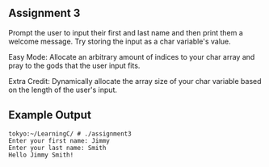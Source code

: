 ## Assignment 3
Prompt the user to input their first and last name and then print them a welcome message. Try storing the input as a char variable's value.

Easy Mode: Allocate an arbitrary amount of indices to your char array and pray to the gods that the user input fits.

Extra Credit: Dynamically allocate the array size of your char variable based on the length of the user's input.

## Example Output
```terminal_session
tokyo:~/LearningC/ # ./assignment3                                     
Enter your first name: Jimmy
Enter your last name: Smith
Hello Jimmy Smith!
```